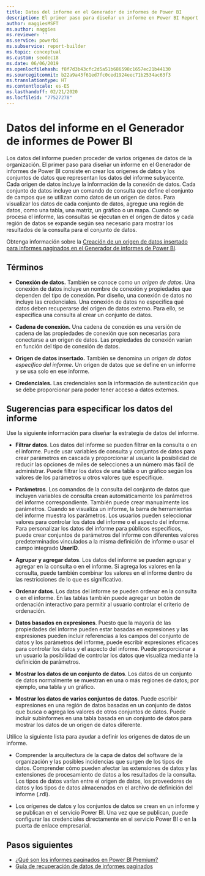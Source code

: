 ```yaml
---
title: Datos del informe en el Generador de informes de Power BI
description: El primer paso para diseñar un informe en Power BI Report Builder consiste en crear orígenes de datos y conjuntos de datos que representan los datos del informe subyacentes.
author: maggiesMSFT
ms.author: maggies
ms.reviewer: ''
ms.service: powerbi
ms.subservice: report-builder
ms.topic: conceptual
ms.custom: seodec18
ms.date: 06/06/2019
ms.openlocfilehash: f8f7d3b43cfc2d5a51b686598c1657ec21b44130
ms.sourcegitcommit: b22a9a43f61ed7fc0ced1924eec71b2534ac63f3
ms.translationtype: HT
ms.contentlocale: es-ES
ms.lasthandoff: 02/21/2020
ms.locfileid: "77527278"
---
```

# <a name="report-data-in-power-bi-report-builder"></a>Datos del informe en el Generador de informes de Power BI

Los datos del informe pueden proceder de varios orígenes de datos de la organización. El primer paso para diseñar un informe en el Generador de informes de Power BI consiste en crear los orígenes de datos y los conjuntos de datos que representan los datos del informe subyacente. Cada origen de datos incluye la información de la conexión de datos. Cada conjunto de datos incluye un comando de consulta que define el conjunto de campos que se utilizan como datos de un origen de datos. Para visualizar los datos de cada conjunto de datos, agregue una región de datos, como una tabla, una matriz, un gráfico o un mapa. Cuando se procesa el informe, las consultas se ejecutan en el origen de datos y cada región de datos se expande según sea necesario para mostrar los resultados de la consulta para el conjunto de datos.  

Obtenga información sobre la [Creación de un origen de datos insertado para informes paginados en el Generador de informes de Power BI](paginated-reports-embedded-data-source.md).


##  <a name="BkMk_ReportDataTerms"></a> Términos  
  
- **Conexión de datos.** También se conoce como un *origen de datos*. Una conexión de datos incluye un nombre de conexión y propiedades que dependen del tipo de conexión. Por diseño, una conexión de datos no incluye las credenciales. Una conexión de datos no especifica qué datos deben recuperarse del origen de datos externo. Para ello, se especifica una consulta al crear un conjunto de datos.  
  
- **Cadena de conexión.** Una cadena de conexión es una versión de cadena de las propiedades de conexión que son necesarias para conectarse a un origen de datos. Las propiedades de conexión varían en función del tipo de conexión de datos.  
  
- **Origen de datos insertado.** También se denomina un *origen de datos específico del informe*. Un origen de datos que se define en un informe y se usa solo en ese informe.  
  
- **Credenciales.** Las credenciales son la información de autenticación que se debe proporcionar para poder tener acceso a datos externos.  
  
##  <a name="BkMk_ReportDataTips"></a> Sugerencias para especificar los datos del informe

 Use la siguiente información para diseñar la estrategia de datos del informe.  
  
- **Filtrar datos**. Los datos del informe se pueden filtrar en la consulta o en el informe. Puede usar variables de consulta y conjuntos de datos para crear parámetros en cascada y proporcionar al usuario la posibilidad de reducir las opciones de miles de selecciones a un número más fácil de administrar. Puede filtrar los datos de una tabla o un gráfico según los valores de los parámetros u otros valores que especifique.  
  
- **Parámetros**. Los comandos de la consulta del conjunto de datos que incluyen variables de consulta crean automáticamente los parámetros del informe correspondiente. También puede crear manualmente los parámetros. Cuando se visualiza un informe, la barra de herramientas del informe muestra los parámetros. Los usuarios pueden seleccionar valores para controlar los datos del informe o el aspecto del informe. Para personalizar los datos del informe para públicos específicos, puede crear conjuntos de parámetros del informe con diferentes valores predeterminados vinculados a la misma definición de informe o usar el campo integrado **UserID**. 
  
- **Agrupar y agregar datos**. Los datos del informe se pueden agrupar y agregar en la consulta o en el informe. Si agrega los valores en la consulta, puede también combinar los valores en el informe dentro de las restricciones de lo que es significativo.  
  
- **Ordenar datos**. Los datos del informe se pueden ordenar en la consulta o en el informe. En las tablas también puede agregar un botón de ordenación interactivo para permitir al usuario controlar el criterio de ordenación.  
  
- **Datos basados en expresiones**. Puesto que la mayoría de las propiedades del informe pueden estar basadas en expresiones y las expresiones pueden incluir referencias a los campos del conjunto de datos y los parámetros del informe, puede escribir expresiones eficaces para controlar los datos y el aspecto del informe. Puede proporcionar a un usuario la posibilidad de controlar los datos que visualiza mediante la definición de parámetros.  
  
- **Mostrar los datos de un conjunto de datos**. Los datos de un conjunto de datos normalmente se muestran en una o más regiones de datos; por ejemplo, una tabla y un gráfico.  
  
- **Mostrar los datos de varios conjuntos de datos**. Puede escribir expresiones en una región de datos basadas en un conjunto de datos que busca o agrega los valores de otros conjuntos de datos. Puede incluir subinformes en una tabla basada en un conjunto de datos para mostrar los datos de un origen de datos diferente.  
  
 Utilice la siguiente lista para ayudar a definir los orígenes de datos de un informe.  
  
- Comprender la arquitectura de la capa de datos del software de la organización y las posibles incidencias que surgen de los tipos de datos. Comprender cómo pueden afectar las extensiones de datos y las extensiones de procesamiento de datos a los resultados de la consulta. Los tipos de datos varían entre el origen de datos, los proveedores de datos y los tipos de datos almacenados en el archivo de definición del informe (.rdl).  
  
- Los orígenes de datos y los conjuntos de datos se crean en un informe y se publican en el servicio Power BI. Una vez que se publican, puede configurar las credenciales directamente en el servicio Power BI o en la puerta de enlace empresarial. 

## <a name="next-steps"></a>Pasos siguientes

- [¿Qué son los informes paginados en Power BI Premium?](paginated-reports-report-builder-power-bi.md)  
- [Guía de recuperación de datos de informes paginados](guidance/report-paginated-data-retrieval.md)
